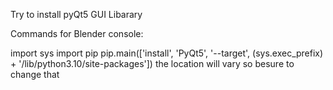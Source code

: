 Try to install pyQt5 GUI Libarary

Commands for Blender console:

import sys
import pip
pip.main(['install', 'PyQt5', '--target', (sys.exec_prefix) + '/lib/python3.10/site-packages'])
the location will vary so besure to change that
